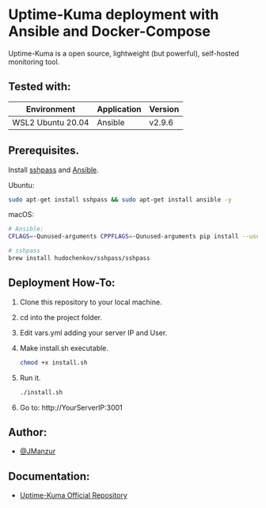 
# Uptime-Kuma deployment with Ansible and Docker-Compose

Uptime-Kuma is a open source, lightweight (but powerful), self-hosted monitoring tool. 

## Tested with: 

| Environment | Application | Version  |
| ----------------- |-----------|---------|
| WSL2 Ubuntu 20.04 | Ansible | v2.9.6 |

## Prerequisites. 

Install [sshpass](https://linux.die.net/man/1/sshpass) and [Ansible](https://www.ansible.com/).

Ubuntu:
```bash
sudo apt-get install sshpass && sudo apt-get install ansible -y
```

macOS:
```bash
# Ansible:
CFLAGS=-Qunused-arguments CPPFLAGS=-Qunused-arguments pip install --user ansible

# sshpass
brew install hudochenkov/sshpass/sshpass
```

## Deployment How-To:

1. Clone this repository to your local machine.
2. cd into the project folder.
3. Edit vars.yml adding your server IP and User.
4. Make install.sh executable. 

    ```bash
    chmod +x install.sh
    ```
5. Run it.
    ```bash
    ./install.sh
    ```
6. Go to: http://YourServerIP:3001

## Author:

- [@JManzur](https://jmanzur.com.ar)

## Documentation:

- [Uptime-Kuma Official Repository](https://github.com/louislam/uptime-kuma)